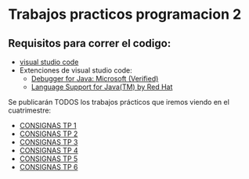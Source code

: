 # Trabajos practicos programacion 2

## Requisitos para correr el codigo: 
* [visual studio code](https://code.visualstudio.com/download)
* Extenciones de visual studio code:
  * [Debugger for Java: Microsoft (Verified)](https://marketplace.visualstudio.com/items?itemName=vscjava.vscode-java-debug)
  * [Language Support for Java(TM) by Red Hat
](https://marketplace.visualstudio.com/items?itemName=redhat.java)

Se publicarán TODOS los trabajos prácticos que iremos viendo en el cuatrimestre:
  * [CONSIGNAS TP 1](./TP_1/README.md)
  * [CONSIGNAS TP 2](./TP_2/README.md)
  * [CONSIGNAS TP 3](./TP_3/README.md)
  * [CONSIGNAS TP 4](./TP_4/README.md)
  * [CONSIGNAS TP 5](./TP_5/README.md)
  * [CONSIGNAS TP 6](./TP_6/README.md)